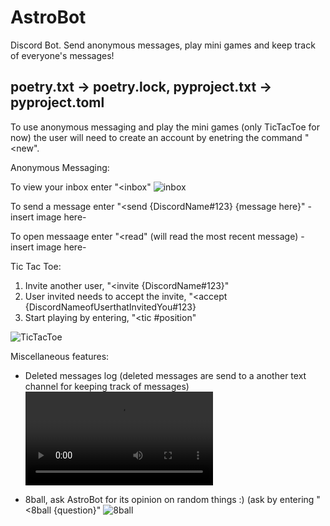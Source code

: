 # AstroBot
Discord Bot. Send anonymous messages, play mini games and keep track of everyone's messages!

poetry.txt -> poetry.lock,
pyproject.txt -> pyproject.toml
--------------------------------------------------------
To use anonymous messaging and play the mini games (only TicTacToe for now)
the user will need to create an account by enetring the command "<new".

Anonymous Messaging:

To view your inbox enter "<inbox"
![inbox](https://user-images.githubusercontent.com/98550319/170899771-da1fc5a0-bc0f-40f0-8cc6-ee51b16f42cb.png)

To send a message enter "<send {DiscordName#123} {message here}"
-insert image here-

To open messaage enter "<read" (will read the most recent message)
-insert image here-


Tic Tac Toe:

1. Invite another user, "<invite {DiscordName#123}"
2. User invited needs to accept the invite, "<accept {DiscordNameofUserthatInvitedYou#123}
3. Start playing by entering, "<tic #position"

![TicTacToe](https://user-images.githubusercontent.com/98550319/170899823-c3833347-a0ac-41d8-a268-4534bee31eea.png)


Miscellaneous features:

- Deleted messages log (deleted messages are send to a another text channel for keeping track of messages)
![msgLog](https://user-images.githubusercontent.com/98550319/170899837-0a542c46-1126-44e2-8564-5cd6b7c94fce.mp4)

- 8ball, ask AstroBot for its opinion on random things :) (ask by entering "<8ball {question}"
![8ball](https://user-images.githubusercontent.com/98550319/170899885-e68be8ad-d828-4946-974b-de10034b1df8.png)

